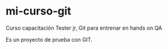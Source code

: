 # mi-curso-git
Curso capacitación Tester jr, Git para entrenar en hands on QA

Es un proyecto de prueba con GIT.
